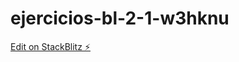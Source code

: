 # ejercicios-bl-2-1-w3hknu

[Edit on StackBlitz ⚡️](https://stackblitz.com/edit/ejercicios-bl-2-1-w3hknu)